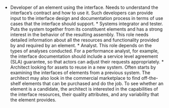 *  Developer of an element using the interface. Needs to understand the interface’s contract and how to use it. Such developers can provide input to the interface design and documentation process in terms of use cases that the interface should support. *  Systems integrator and tester. Puts the system together from its constituent elements and has a strong interest in the behavior of the resulting assembly. This role needs detailed information about all the resources and functionality provided by and required by an element. *  Analyst. This role depends on the types of analyses conducted. For a performance analyst, for example, the interface documentation should include a service level agreement (SLA) guarantee, so that actors can adjust their requests appropriately. *  Architect looking for assets to reuse in a new system. Often starts by examining the interfaces of elements from a previous system. The architect may also look in the commercial marketplace to find off-the-shelf elements that can be purchased and do the job. To see whether an element is a candidate, the architect is interested in the capabilities of the interface resources, their quality attributes, and any variability that the element provides.